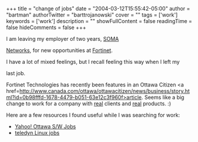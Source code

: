+++
title = "change of jobs"
date = "2004-03-12T15:55:42-05:00"
author = "bartman"
authorTwitter = "barttrojanowski"
cover = ""
tags = ['work']
keywords = ['work']
description = ""
showFullContent = false
readingTime = false
hideComments = false
+++

<p>

I am leaving my employer of two years, <a href=http://somanetworks.com>SOMA 

Networks</a>, for new opportunities at <a href=http://fortinet.com>Fortinet</a>.

I have a lot of mixed feelings, but I recall feeling this way when I left my 

last job.

</p>



<p>

Fortinet Technologies has recently been features in an Ottawa Citizen <a href=http://www.canada.com/ottawa/ottawacitizen/news/business/story.html?id=0b98fffd-1678-4479-b051-63e12c3f960f>article</a>.  Seems like a big change to work for a company with <u>real</u> clients and <u>real</u> products. :)

</p>



<p>

Here are a few resources I found useful while I was searching for work:

<ul>

<li><a href=http://dir.groups.yahoo.com/group/ottswjobs>Yahoo! Ottawa S/W Jobs</a>

<li><a href=http://www.teledyn.com/help/linux/Jobs/>teledyn Linux jobs</a>

</ul>

</p>


